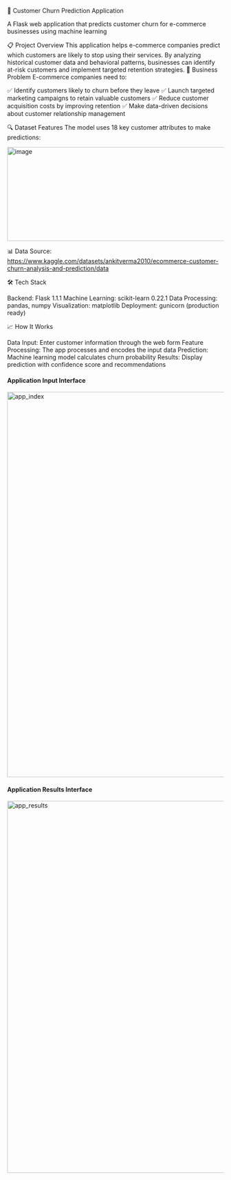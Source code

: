 🛒 Customer Churn Prediction Application

A Flask web application that predicts customer churn for e-commerce businesses using machine learning

📋 Project Overview
This application helps e-commerce companies predict which customers are likely to stop using their services. By analyzing historical customer data and behavioral patterns, businesses can identify at-risk customers and implement targeted retention strategies.
🎯 Business Problem
E-commerce companies need to:

✅ Identify customers likely to churn before they leave
✅ Launch targeted marketing campaigns to retain valuable customers
✅ Reduce customer acquisition costs by improving retention
✅ Make data-driven decisions about customer relationship management

🔍 Dataset Features
The model uses 18 key customer attributes to make predictions:

<img width="801" height="218" alt="image" src="https://github.com/user-attachments/assets/06ab8316-04ec-4adb-9eb5-b46c3355caf7" />

📊 Data Source: https://www.kaggle.com/datasets/ankitverma2010/ecommerce-customer-churn-analysis-and-prediction/data

🛠️ Tech Stack

Backend: Flask 1.1.1
Machine Learning: scikit-learn 0.22.1
Data Processing: pandas, numpy
Visualization: matplotlib
Deployment: gunicorn (production ready)

📈 How It Works

Data Input: Enter customer information through the web form
Feature Processing: The app processes and encodes the input data
Prediction: Machine learning model calculates churn probability
Results: Display prediction with confidence score and recommendations



#### Application Input Interface
<img width="894" alt="app_index" src="https://github.com/AllanOuko/customer-churn-prediction-application/assets/83907520/e5be6059-f61b-4bf2-88c5-d3da29734bc9">

#### Application Results Interface
<img width="863" alt="app_results" src="https://github.com/AllanOuko/customer-churn-prediction-application/assets/83907520/e967352b-fc5f-4f34-8baa-1dc867d57f4c">
